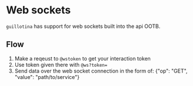 # Web sockets


`guillotina` has support for web sockets built into the api OOTB.


## Flow

1. Make a reqeust to `@wstoken` to get your interaction token
2. Use token given there with `@ws?token=`
3. Send data over the web socket connection in the form of: {"op": "GET", "value": "path/to/service"}
